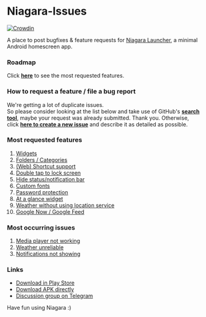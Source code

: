 # Niagara-Issues
[![Crowdin](https://d322cqt584bo4o.cloudfront.net/niagara-launcher/localized.svg)](https://crowdin.com/project/niagara-launcher)

A place to post bugfixes & feature requests for [Niagara Launcher](https://play.google.com/store/apps/details?id=bitpit.launcher "Play Store"), a minimal Android homescreen app.

### Roadmap

Click [**here**](https://github.com/8bitPit/Niagara-Issues/projects/2) to see the most requested features.

### How to request a feature / file a bug report
We're getting a lot of duplicate issues.</br>
So please consider looking at the list below and take use of GitHub's [**search tool**](https://github.com/8bitPit/Niagara-Issues/issues "Browse issues"), maybe your request was already submitted. Thank you. Otherwise, click [**here to create a new issue**](https://github.com/8bitPit/Niagara-Issues/issues/new/choose "New issue") and describe it as detailed as possible. 

### Most requested features
<ol>
  <li><a href="https://github.com/8bitPit/Niagara-Issues/issues/117">Widgets</a></li>
  <li><a href="https://github.com/8bitPit/Niagara-Issues/issues/13">Folders / Categories</a></li>
  <li><a href="https://github.com/8bitPit/Niagara-Issues/issues/62">(Web) Shortcut support</a></li>
  <li><a href="https://github.com/8bitPit/Niagara-Issues/issues/63">Double tap to lock screen</a></li>
  <li><a href="https://github.com/8bitPit/Niagara-Issues/issues/101">Hide status/notification bar</a></li>
  <li><a href="https://github.com/8bitPit/Niagara-Issues/issues/191">Custom fonts</a></li>
  <li><a href="https://github.com/8bitPit/Niagara-Issues/issues/332">Password protection</a></li>
  <li><a href="https://github.com/8bitPit/Niagara-Issues/issues/55">At a glance widget</a></li> 
  <li><a href="https://github.com/8bitPit/Niagara-Issues/issues/179">Weather without using location service</a></li>
  <li><a href="https://github.com/8bitPit/Niagara-Issues/issues/3">Google Now / Google Feed </a></li>
</ol>

### Most occurring issues
<ol>
  <li><a href="https://github.com/8bitPit/Niagara-Issues/issues/485">Media player not working</a></li>
  <li><a href="https://github.com/8bitPit/Niagara-Issues/issues/179">Weather unreliable</a></li>
  <li><a href="https://github.com/8bitPit/Niagara-Issues/issues/588">Notifications not showing</a></li>
</ol>

### Links
- [Download in Play Store](https://play.google.com/store/apps/details?id=bitpit.launcher "Play Store")
- [Download APK directly](https://github.com/8bitPit/Niagara-Issues/releases "via GitHub")
- [Discussion group on Telegram](https://t.me/niagara_launcher)

Have fun using Niagara :)
